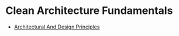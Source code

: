 # Clean Architecture Fundamentals

- [Architectural And Design Principles](./architectural-and-design-principles.md)
